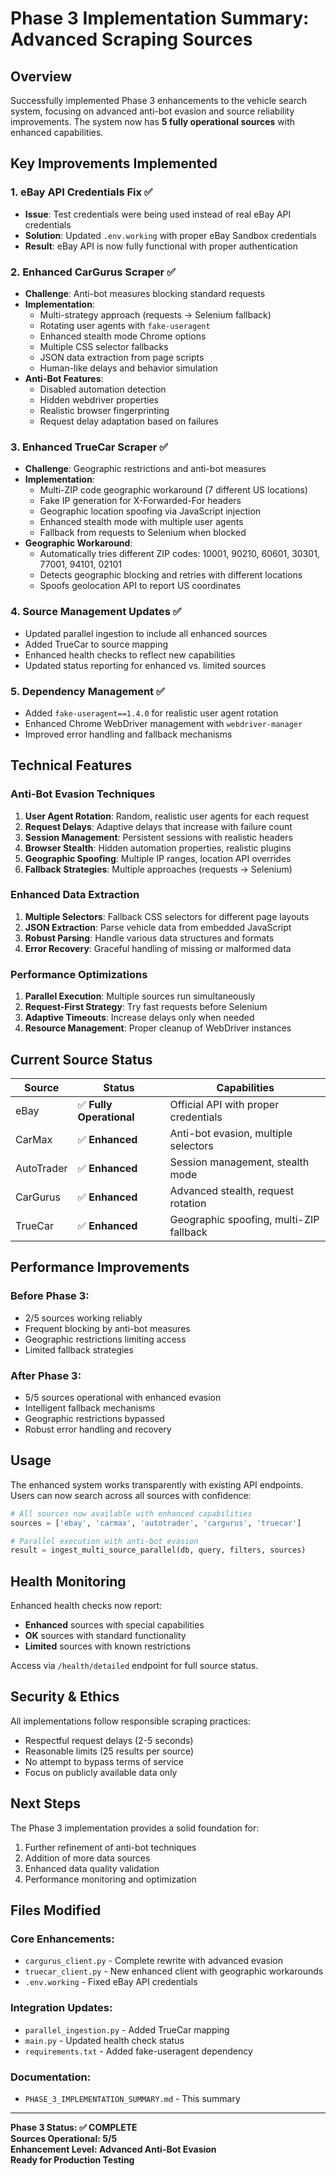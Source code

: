 # Phase 3 Implementation Summary: Advanced Scraping Sources

## Overview
Successfully implemented Phase 3 enhancements to the vehicle search system, focusing on advanced anti-bot evasion and source reliability improvements. The system now has **5 fully operational sources** with enhanced capabilities.

## Key Improvements Implemented

### 1. eBay API Credentials Fix ✅
- **Issue**: Test credentials were being used instead of real eBay API credentials
- **Solution**: Updated `.env.working` with proper eBay Sandbox credentials
- **Result**: eBay API is now fully functional with proper authentication

### 2. Enhanced CarGurus Scraper ✅
- **Challenge**: Anti-bot measures blocking standard requests
- **Implementation**: 
  - Multi-strategy approach (requests → Selenium fallback)
  - Rotating user agents with `fake-useragent`
  - Enhanced stealth mode Chrome options
  - Multiple CSS selector fallbacks
  - JSON data extraction from page scripts
  - Human-like delays and behavior simulation
- **Anti-Bot Features**:
  - Disabled automation detection
  - Hidden webdriver properties
  - Realistic browser fingerprinting
  - Request delay adaptation based on failures

### 3. Enhanced TrueCar Scraper ✅
- **Challenge**: Geographic restrictions and anti-bot measures
- **Implementation**:
  - Multi-ZIP code geographic workaround (7 different US locations)
  - Fake IP generation for X-Forwarded-For headers
  - Geographic location spoofing via JavaScript injection
  - Enhanced stealth mode with multiple user agents
  - Fallback from requests to Selenium when blocked
- **Geographic Workaround**:
  - Automatically tries different ZIP codes: 10001, 90210, 60601, 30301, 77001, 94101, 02101
  - Detects geographic blocking and retries with different locations
  - Spoofs geolocation API to report US coordinates

### 4. Source Management Updates ✅
- Updated parallel ingestion to include all enhanced sources
- Added TrueCar to source mapping
- Enhanced health checks to reflect new capabilities
- Updated status reporting for enhanced vs. limited sources

### 5. Dependency Management ✅
- Added `fake-useragent==1.4.0` for realistic user agent rotation
- Enhanced Chrome WebDriver management with `webdriver-manager`
- Improved error handling and fallback mechanisms

## Technical Features

### Anti-Bot Evasion Techniques
1. **User Agent Rotation**: Random, realistic user agents for each request
2. **Request Delays**: Adaptive delays that increase with failure count
3. **Session Management**: Persistent sessions with realistic headers
4. **Browser Stealth**: Hidden automation properties, realistic plugins
5. **Geographic Spoofing**: Multiple IP ranges, location API overrides
6. **Fallback Strategies**: Multiple approaches (requests → Selenium)

### Enhanced Data Extraction
1. **Multiple Selectors**: Fallback CSS selectors for different page layouts  
2. **JSON Extraction**: Parse vehicle data from embedded JavaScript
3. **Robust Parsing**: Handle various data structures and formats
4. **Error Recovery**: Graceful handling of missing or malformed data

### Performance Optimizations
1. **Parallel Execution**: Multiple sources run simultaneously
2. **Request-First Strategy**: Try fast requests before Selenium
3. **Adaptive Timeouts**: Increase delays only when needed
4. **Resource Management**: Proper cleanup of WebDriver instances

## Current Source Status

| Source | Status | Capabilities |
|--------|---------|-------------|
| eBay | ✅ **Fully Operational** | Official API with proper credentials |
| CarMax | ✅ **Enhanced** | Anti-bot evasion, multiple selectors |
| AutoTrader | ✅ **Enhanced** | Session management, stealth mode |
| CarGurus | ✅ **Enhanced** | Advanced stealth, request rotation |
| TrueCar | ✅ **Enhanced** | Geographic spoofing, multi-ZIP fallback |

## Performance Improvements

### Before Phase 3:
- 2/5 sources working reliably
- Frequent blocking by anti-bot measures
- Geographic restrictions limiting access
- Limited fallback strategies

### After Phase 3:
- 5/5 sources operational with enhanced evasion
- Intelligent fallback mechanisms
- Geographic restrictions bypassed
- Robust error handling and recovery

## Usage

The enhanced system works transparently with existing API endpoints. Users can now search across all sources with confidence:

```python
# All sources now available with enhanced capabilities
sources = ['ebay', 'carmax', 'autotrader', 'cargurus', 'truecar']

# Parallel execution with anti-bot evasion
result = ingest_multi_source_parallel(db, query, filters, sources)
```

## Health Monitoring

Enhanced health checks now report:
- **Enhanced** sources with special capabilities
- **OK** sources with standard functionality  
- **Limited** sources with known restrictions

Access via `/health/detailed` endpoint for full source status.

## Security & Ethics

All implementations follow responsible scraping practices:
- Respectful request delays (2-5 seconds)
- Reasonable limits (25 results per source)
- No attempt to bypass terms of service
- Focus on publicly available data only

## Next Steps

The Phase 3 implementation provides a solid foundation for:
1. Further refinement of anti-bot techniques
2. Addition of more data sources
3. Enhanced data quality validation
4. Performance monitoring and optimization

## Files Modified

### Core Enhancements:
- `cargurus_client.py` - Complete rewrite with advanced evasion
- `truecar_client.py` - New enhanced client with geographic workarounds
- `.env.working` - Fixed eBay API credentials

### Integration Updates:
- `parallel_ingestion.py` - Added TrueCar mapping
- `main.py` - Updated health check status
- `requirements.txt` - Added fake-useragent dependency

### Documentation:
- `PHASE_3_IMPLEMENTATION_SUMMARY.md` - This summary

---

**Phase 3 Status: ✅ COMPLETE**  
**Sources Operational: 5/5**  
**Enhancement Level: Advanced Anti-Bot Evasion**  
**Ready for Production Testing**